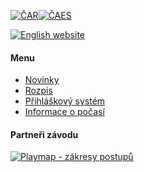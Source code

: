 [![ČAR](/images/car.gif)](http://www.rogaining.cz/)[![ČAES](/images/caes-cerna.gif)](http://www.caes.cz/)

[![English website](/images/enflag.png)](/en/)

#### Menu

* [Novinky](/cs/)
* [Rozpis](rozpis.html)
* [Přihláškový systém](https://entries.hrob-2021.rogaining.cz/cs/)
* [Informace o počasí](pocasi.html)


#### Partneři závodu

[![Playmap - zákresy postupů](/images/playmap.png)](http://play-map.com/)
